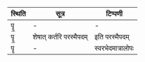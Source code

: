 | स्थिति | सूत्र | टिप्पणी |
| ----- | ------- | ------ |
| पॄ॒ | - | - |
| पॄ॒ | शेषात् कर्तरि परस्मैपदम् | इति परस्मैपदम् |
| पॄ | - | स्वरभेदमात्रालोपः |
